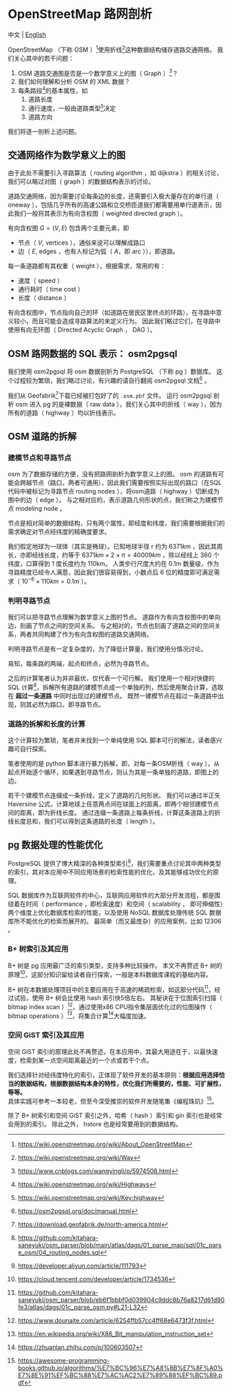# OpenStreetMap 路网剖析

中文 | [English](./docs/en-US/osm.md)

OpenStreetMap （下称 OSM ）[^1]使用折线[^2]这种数据结构储存道路交通网络。
我们关心其中的若干问题：

1.  OSM 道路交通图是否是一个数学意义上的图（ Graph ）[^3]？
1.  我们如何理解和分析 OSM 的 XML 数据？
1.  每条路段[^4]的基本属性，如
    1.  道路长度
    1.  通行速度，一般由道路类型[^5]决定
    1.  道路方向

我们将逐一剖析上述问题。

## 交通网络作为数学意义上的图

由于此处不需要引入寻路算法（ routing algorithm ，如 dijkstra ）的相关讨论，我们可以略过对图（ graph ）的数据结构表示的讨论。

道路交通网络，因为需要讨论每条边的长度，还需要引入极大量存在的单行道（ oneway ），包括几乎所有的高速公路和立交桥匝道我们都需要用单行道表示，因此我们一般将其表示为有向含权图（ weighted directed graph ）。

有向含权图 $G = (V, E)$ 包含两个主要元素，即
- 节点（ $V$,  vertices ），通俗来说可以理解成路口
- 边（ $E$,  edges ，也有人标记为弧（ $A$，即 arc ）），即道路。

每一条道路都有其权重（ weight ），根据需求，常用的有：
- 速度（ speed ）
- 通行耗时（ time cost ）
- 长度（ distance ）

有向含权图中，节点指向自己的环（如道路在居民区里终点的环路），在寻路中意义较小，而且可能会造成寻路算法的未定义行为。
因此我们略过它们，在寻路中使用有向无环图（ Directed Acyclic Graph ， DAG ）。

## OSM 路网数据的 SQL 表示： osm2pgsql

我们使用 osm2pgsql 将 osm 数据剖析为 PostgreSQL （下称 pg ）数据库。
这个过程较为繁琐，我们略过讨论，有兴趣的请自行翻阅 osm2pgsql 文档[^6] 。

我们从 Geofabrik[^7]下载已经被打包好了的 `.osm.pbf` 文件。
运行 osm2pgsql 剖析 osm 进入 pg 的是裸数据（ raw data ），我们关心其中的折线（ way ），因为所有的道路（ highway ）均以折线表示。

## OSM 道路的拆解

### 建模节点和寻路节点

osm 为了数据存储的方便，没有把路网剖析为数学意义上的图。
osm 的道路有可能会跨越节点（路口，两者可通用），因此我们需要按照实际出现的路口（在SQL代码中被标记为寻路节点 routing nodes ），将osm道路（ highway ）切断成为图中的边（ edge ）。
与之相对应的，表示道路几何形状的点，我们称之为建模节点 modeling node 。

节点是相对简单的数据结构，只有两个属性，即经度和纬度，我们需要根据我们的需求确定对节点经纬度的精确度要求。

我们假定地球为一球体（其实是椭球）。已知地球半径 r 约为 $6371km$ ，因此其周长，亦即经线长度，约等于 $6371km \times 2 \times \pi = 40009km$ ，除以经线上 360 个纬度，口算得到 1 度长度约为 110km。
人类步行尺度大约在 0.1m 数量级，作为寻路精度已经令人满意，因此我们很容易得到，小数点后 6 位的精度即可满足需求（ $10^{-6} \times 110km = 0.1m$ ）。

### 判明寻路节点

我们可以把寻路节点理解为数学意义上图的节点。
道路作为有向含权图中的单向边，刻画了节点之间的空间关系。
与之相对的，节点也刻画了道路之间的空间关系，两者共同构建了作为有向含权图的道路交通网络。

判明寻路节点是有一定复杂度的，为了降低计算量，我们使用分情况讨论。

易知，每条路的两端，起点和终点，必然为寻路节点。

之后的计算笔者认为并非最优，仅代表一个可行解。
我们使用一个相对快捷的 SQL 计算[^8]，拆解所有道路的建模节点成一个单独的列，然后使用聚合计算，选取在 __超过一条道路__ 中同时出现过的建模节点。
既然一建模节点在超过一条道路中出现，则其必然为路口，即寻路节点。

### 道路的拆解和长度的计算

这个计算较为繁琐，笔者并未找到一个单纯使用 SQL 脚本可行的解法，读者感兴趣可自行探索。

笔者使用的是 python 脚本进行暴力拆解，即，对每一条OSM折线（ way ），从起点开始逐个循环，如果遇到寻路节点，则认为其是一条单独的道路，即图上的边。

若干个建模节点连缀成一条折线，定义了道路的几何形状。
我们可以通过半正矢 Haversine 公式，计算地球上任意两点间在球面上的距离，即两个相邻建模节点间的距离，即为折线长度。
通过连缀一条道路上每条折线，计算这条道路上的折线长度总和，我们可以得到这条道路的长度（ length ）。

## pg 数据处理的性能优化

PostgreSQL 提供了博大精深的各种类型索引[^9]，我们需要重点讨论其中两种类型的索引，其对本应用中不同应用场景的检索性能的优化，及其能够成功优化的原理。

SQL 数据库作为互联网软件的中心，互联网应用软件的大部分开发流程，都是围绕着在时间（ performance ，即检索速度）和空间（ scalability ， 即可伸缩性）两个维度上优化数据库检索的性能，以及使用 NoSQL 数据库处理传统 SQL 数据库所不能优化的检索而展开的。
最简单（而又最庞杂）的应用案例，比如 12306 。

### B+ 树索引及其应用

B+ 树是 pg 应用最广泛的索引类型，支持多种比较操作。
本文不再赘述 B+ 树的原理[^11]，这部分知识留给读者自行探索，一般是本科数据库课程的基础内容。

B+ 树在本数据处理项目中的主要应用在于高速的稀疏检索，如这部分代码[^10]，经过试验，使用 B+ 树会比使用 hash 索引快5倍左右。
其秘诀在于位图索引扫描（ bitmap index scan ）[^12]，通过使用x86 CPU指令集层面优化过的位图操作（ bitmap operations ）[^13]，将集合计算[^14]大幅度加速。

### 空间 GiST 索引及其应用

空间 GiST 索引的原理此处不再赘述，在本应用中，其最大用途在于，以最快速度，检索到某一点空间距离最近的一个点或若干个点。

我们选择针对经纬度特化的索引，正体现了软件开发的基本原则：__根据应用选择恰当的数据结构，根据数据结构本身的特性，优化我们所需要的，性能、可扩展性，等等。__
具体实践可参考一本较老，但至今深受推崇的软件开发随笔集《编程珠玑》[^15]。

除了 B+ 树索引和空间 GiST 索引之外，哈希（ hash ）索引和 gin 索引也是经常会用到的索引。
除此之外， hstore 也是经常要用到的数据结构。

[^1]: https://wiki.openstreetmap.org/wiki/About_OpenStreetMap
[^2]: https://wiki.openstreetmap.org/wiki/Way
[^3]: https://www.cnblogs.com/wangyingli/p/5974508.html
[^4]: https://wiki.openstreetmap.org/wiki/Highways
[^5]: https://wiki.openstreetmap.org/wiki/Key:highway
[^6]: https://osm2pgsql.org/doc/manual.html
[^7]: https://download.geofabrik.de/north-america.html
[^8]: https://github.com/kitahara-saneyuki/osm_parser/blob/main/atlas/dags/01_parse_map/sql/01c_parse_osm/04_routing_nodes.sql
[^9]: https://developer.aliyun.com/article/111793
[^10]: https://github.com/kitahara-saneyuki/osm_parser/blob/eb6f1bbbf0d039904c9ddc8b76a8217d61d90fe3/atlas/dags/01c_parse_osm.py#L21-L32
[^11]: https://cloud.tencent.com/developer/article/1734536
[^12]: https://www.dounaite.com/article/6254ffb57cc4ff68e6473f3f.html
[^13]: https://en.wikipedia.org/wiki/X86_Bit_manipulation_instruction_set
[^14]: https://zhuanlan.zhihu.com/p/100603507
[^15]: https://awesome-programming-books.github.io/algorithms/%E7%BC%96%E7%A8%8B%E7%8F%A0%E7%8E%91%EF%BC%88%E7%AC%AC2%E7%89%88%EF%BC%89.pdf
